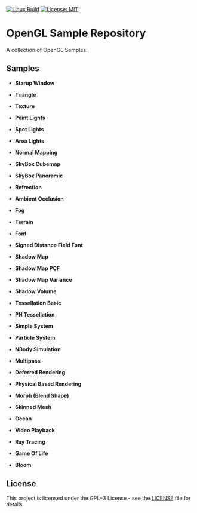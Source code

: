 [![Linux Build](https://github.com/voldien/opengl-samples/actions/workflows/linux-build.yml/badge.svg)](https://github.com/voldien/opengl-samples/actions/workflows/linux-build.yml)
[![License: MIT](https://img.shields.io/badge/License-MIT-yellow.svg)](https://opensource.org/licenses/MIT)

# OpenGL Sample Repository

A collection of OpenGL Samples.

## Samples

- **Starup Window**

- **Triangle**

- **Texture**

- **Point Lights**

- **Spot Lights**

- **Area Lights**

- **Normal Mapping**

- **SkyBox Cubemap**

- **SkyBox Panoramic**

- **Refrection**

- **Ambient Occlusion**

- **Fog**

- **Terrain**

- **Font**

- **Signed Distance Field Font**

- **Shadow Map**

- **Shadow Map PCF**

- **Shadow Map Variance**

- **Shadow Volume**

- **Tessellation Basic**

- **PN Tessellation**

- **Simple System**

- **Particle System**

- **NBody Simulation**

- **Multipass**

- **Deferred Rendering**

- **Physical Based Rendering**

- **Morph (Blend Shape)**

- **Skinned Mesh**

- **Ocean**

- **Video Playback**

- **Ray Tracing**

- **Game Of Life**

- **Bloom**


## License

This project is licensed under the GPL+3 License - see the [LICENSE](LICENSE) file for details
